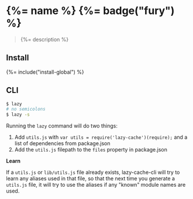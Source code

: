# {%= name %} {%= badge("fury") %}

> {%= description %}

## Install
{%= include("install-global") %}

## CLI

```sh
$ lazy
# no semicolons
$ lazy -s
```

Running the `lazy` command will do two things:

1. Add `utils.js` with `var utils = require('lazy-cache')(require);` and a list of dependencies from package.json
2. Add the `utils.js` filepath to the `files` property in package.json

**Learn**

If a `utils.js` or `lib/utils.js` file already exists, lazy-cache-cli will try to learn any aliases used in that file, so that the next time you generate a `utils.js` file, it will try to use the aliases if any "known" module names are used.